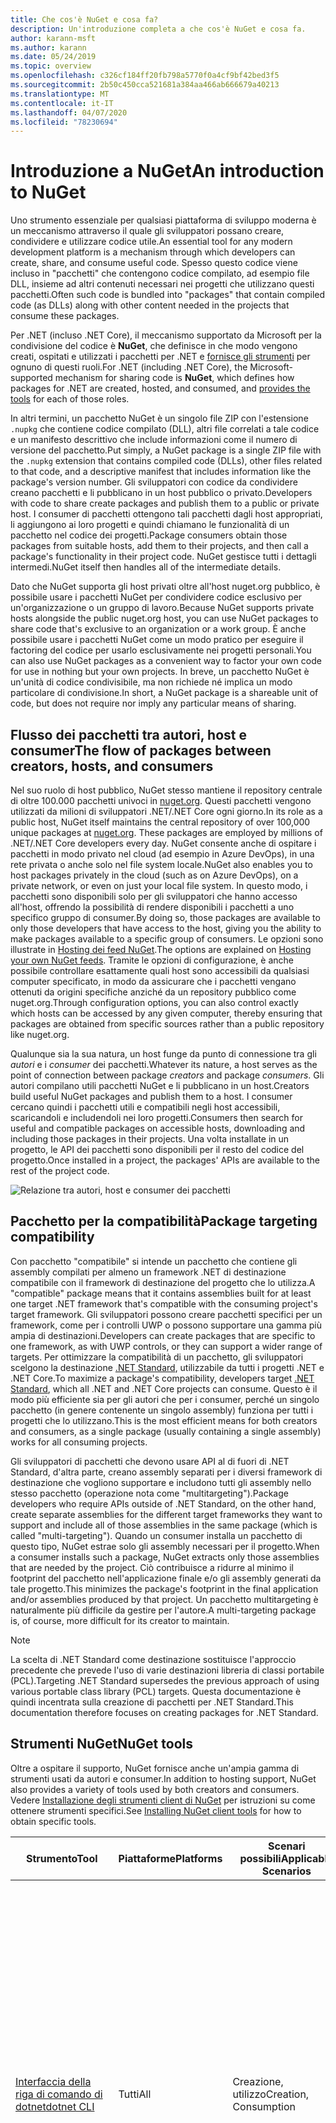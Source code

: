 ```yaml
---
title: Che cos'è NuGet e cosa fa?
description: Un'introduzione completa a che cos'è NuGet e cosa fa.
author: karann-msft
ms.author: karann
ms.date: 05/24/2019
ms.topic: overview
ms.openlocfilehash: c326cf184ff20fb798a5770f0a4cf9bf42bed3f5
ms.sourcegitcommit: 2b50c450cca521681a384aa466ab666679a40213
ms.translationtype: MT
ms.contentlocale: it-IT
ms.lasthandoff: 04/07/2020
ms.locfileid: "78230694"
---
```

# <a name="an-introduction-to-nuget"></a><span data-ttu-id="62a3d-103">Introduzione a NuGet</span><span class="sxs-lookup"><span data-stu-id="62a3d-103">An introduction to NuGet</span></span>

<span data-ttu-id="62a3d-104">Uno strumento essenziale per qualsiasi piattaforma di sviluppo moderna è un meccanismo attraverso il quale gli sviluppatori possano creare, condividere e utilizzare codice utile.</span><span class="sxs-lookup"><span data-stu-id="62a3d-104">An essential tool for any modern development platform is a mechanism through which developers can create, share, and consume useful code.</span></span> <span data-ttu-id="62a3d-105">Spesso questo codice viene incluso in "pacchetti" che contengono codice compilato, ad esempio file DLL, insieme ad altri contenuti necessari nei progetti che utilizzano questi pacchetti.</span><span class="sxs-lookup"><span data-stu-id="62a3d-105">Often such code is bundled into "packages" that contain compiled code (as DLLs) along with other content needed in the projects that consume these packages.</span></span>

<span data-ttu-id="62a3d-106">Per .NET (incluso .NET Core), il meccanismo supportato da Microsoft per la condivisione del codice è **NuGet**, che definisce in che modo vengono creati, ospitati e utilizzati i pacchetti per .NET e [fornisce gli strumenti](install-nuget-client-tools.md) per ognuno di questi ruoli.</span><span class="sxs-lookup"><span data-stu-id="62a3d-106">For .NET (including .NET Core), the Microsoft-supported mechanism for sharing code is **NuGet**, which defines how packages for .NET are created, hosted, and consumed, and [provides the tools](install-nuget-client-tools.md) for each of those roles.</span></span>

<span data-ttu-id="62a3d-107">In altri termini, un pacchetto NuGet è un singolo file ZIP con l'estensione `.nupkg` che contiene codice compilato (DLL), altri file correlati a tale codice e un manifesto descrittivo che include informazioni come il numero di versione del pacchetto.</span><span class="sxs-lookup"><span data-stu-id="62a3d-107">Put simply, a NuGet package is a single ZIP file with the `.nupkg` extension that contains compiled code (DLLs), other files related to that code, and a descriptive manifest that includes information like the package's version number.</span></span> <span data-ttu-id="62a3d-108">Gli sviluppatori con codice da condividere creano pacchetti e li pubblicano in un host pubblico o privato.</span><span class="sxs-lookup"><span data-stu-id="62a3d-108">Developers with code to share create packages and publish them to a public or private host.</span></span> <span data-ttu-id="62a3d-109">I consumer di pacchetti ottengono tali pacchetti dagli host appropriati, li aggiungono ai loro progetti e quindi chiamano le funzionalità di un pacchetto nel codice dei progetti.</span><span class="sxs-lookup"><span data-stu-id="62a3d-109">Package consumers obtain those packages from suitable hosts, add them to their projects, and then call a package's functionality in their project code.</span></span> <span data-ttu-id="62a3d-110">NuGet gestisce tutti i dettagli intermedi.</span><span class="sxs-lookup"><span data-stu-id="62a3d-110">NuGet itself then handles all of the intermediate details.</span></span>

<span data-ttu-id="62a3d-111">Dato che NuGet supporta gli host privati oltre all'host nuget.org pubblico, è possibile usare i pacchetti NuGet per condividere codice esclusivo per un'organizzazione o un gruppo di lavoro.</span><span class="sxs-lookup"><span data-stu-id="62a3d-111">Because NuGet supports private hosts alongside the public nuget.org host, you can use NuGet packages to share code that's exclusive to an organization or a work group.</span></span> <span data-ttu-id="62a3d-112">È anche possibile usare i pacchetti NuGet come un modo pratico per eseguire il factoring del codice per usarlo esclusivamente nei progetti personali.</span><span class="sxs-lookup"><span data-stu-id="62a3d-112">You can also use NuGet packages as a convenient way to factor your own code for use in nothing but your own projects.</span></span> <span data-ttu-id="62a3d-113">In breve, un pacchetto NuGet è un'unità di codice condivisibile, ma non richiede né implica un modo particolare di condivisione.</span><span class="sxs-lookup"><span data-stu-id="62a3d-113">In short, a NuGet package is a shareable unit of code, but does not require nor imply any particular means of sharing.</span></span>

## <a name="the-flow-of-packages-between-creators-hosts-and-consumers"></a><span data-ttu-id="62a3d-114">Flusso dei pacchetti tra autori, host e consumer</span><span class="sxs-lookup"><span data-stu-id="62a3d-114">The flow of packages between creators, hosts, and consumers</span></span>

<span data-ttu-id="62a3d-115">Nel suo ruolo di host pubblico, NuGet stesso mantiene il repository centrale di oltre 100.000 pacchetti univoci in [nuget.org](https://www.nuget.org). Questi pacchetti vengono utilizzati da milioni di sviluppatori .NET/.NET Core ogni giorno.</span><span class="sxs-lookup"><span data-stu-id="62a3d-115">In its role as a public host, NuGet itself maintains the central repository of over 100,000 unique packages at [nuget.org](https://www.nuget.org). These packages are employed by millions of .NET/.NET Core developers every day.</span></span> <span data-ttu-id="62a3d-116">NuGet consente anche di ospitare i pacchetti in modo privato nel cloud (ad esempio in Azure DevOps), in una rete privata o anche solo nel file system locale.</span><span class="sxs-lookup"><span data-stu-id="62a3d-116">NuGet also enables you to host packages privately in the cloud (such as on Azure DevOps), on a private network, or even on just your local file system.</span></span> <span data-ttu-id="62a3d-117">In questo modo, i pacchetti sono disponibili solo per gli sviluppatori che hanno accesso all'host, offrendo la possibilità di rendere disponibili i pacchetti a uno specifico gruppo di consumer.</span><span class="sxs-lookup"><span data-stu-id="62a3d-117">By doing so, those packages are available to only those developers that have access to the host, giving you the ability to make packages available to a specific group of consumers.</span></span> <span data-ttu-id="62a3d-118">Le opzioni sono illustrate in [Hosting dei feed NuGet](hosting-packages/overview.md).</span><span class="sxs-lookup"><span data-stu-id="62a3d-118">The options are explained on [Hosting your own NuGet feeds](hosting-packages/overview.md).</span></span> <span data-ttu-id="62a3d-119">Tramite le opzioni di configurazione, è anche possibile controllare esattamente quali host sono accessibili da qualsiasi computer specificato, in modo da assicurare che i pacchetti vengano ottenuti da origini specifiche anziché da un repository pubblico come nuget.org.</span><span class="sxs-lookup"><span data-stu-id="62a3d-119">Through configuration options, you can also control exactly which hosts can be accessed by any given computer, thereby ensuring that packages are obtained from specific sources rather than a public repository like nuget.org.</span></span>

<span data-ttu-id="62a3d-120">Qualunque sia la sua natura, un host funge da punto di connessione tra gli *autori* e i *consumer* dei pacchetti.</span><span class="sxs-lookup"><span data-stu-id="62a3d-120">Whatever its nature, a host serves as the point of connection between package *creators* and package *consumers*.</span></span> <span data-ttu-id="62a3d-121">Gli autori compilano utili pacchetti NuGet e li pubblicano in un host.</span><span class="sxs-lookup"><span data-stu-id="62a3d-121">Creators build useful NuGet packages and publish them to a host.</span></span> <span data-ttu-id="62a3d-122">I consumer cercano quindi i pacchetti utili e compatibili negli host accessibili, scaricandoli e includendoli nei loro progetti.</span><span class="sxs-lookup"><span data-stu-id="62a3d-122">Consumers then search for useful and compatible packages on accessible hosts, downloading and including those packages in their projects.</span></span> <span data-ttu-id="62a3d-123">Una volta installate in un progetto, le API dei pacchetti sono disponibili per il resto del codice del progetto.</span><span class="sxs-lookup"><span data-stu-id="62a3d-123">Once installed in a project, the packages' APIs are available to the rest of the project code.</span></span>

![Relazione tra autori, host e consumer dei pacchetti](media/nuget-roles.png)

## <a name="package-targeting-compatibility"></a><span data-ttu-id="62a3d-125">Pacchetto per la compatibilità</span><span class="sxs-lookup"><span data-stu-id="62a3d-125">Package targeting compatibility</span></span>

<span data-ttu-id="62a3d-126">Con pacchetto "compatibile" si intende un pacchetto che contiene gli assembly compilati per almeno un framework .NET di destinazione compatibile con il framework di destinazione del progetto che lo utilizza.</span><span class="sxs-lookup"><span data-stu-id="62a3d-126">A "compatible" package means that it contains assemblies built for at least one target .NET framework that's compatible with the consuming project's target framework.</span></span> <span data-ttu-id="62a3d-127">Gli sviluppatori possono creare pacchetti specifici per un framework, come per i controlli UWP o possono supportare una gamma più ampia di destinazioni.</span><span class="sxs-lookup"><span data-stu-id="62a3d-127">Developers can create packages that are specific to one framework, as with UWP controls, or they can support a wider range of targets.</span></span> <span data-ttu-id="62a3d-128">Per ottimizzare la compatibilità di un pacchetto, gli sviluppatori scelgono la destinazione [.NET Standard](/dotnet/standard/net-standard), utilizzabile da tutti i progetti .NET e .NET Core.</span><span class="sxs-lookup"><span data-stu-id="62a3d-128">To maximize a package's compatibility, developers target [.NET Standard](/dotnet/standard/net-standard), which all .NET and .NET Core projects can consume.</span></span> <span data-ttu-id="62a3d-129">Questo è il modo più efficiente sia per gli autori che per i consumer, perché un singolo pacchetto (in genere contenente un singolo assembly) funziona per tutti i progetti che lo utilizzano.</span><span class="sxs-lookup"><span data-stu-id="62a3d-129">This is the most efficient means for both creators and consumers, as a single package (usually containing a single assembly) works for all consuming projects.</span></span>

<span data-ttu-id="62a3d-130">Gli sviluppatori di pacchetti che devono usare API al di fuori di .NET Standard, d'altra parte, creano assembly separati per i diversi framework di destinazione che vogliono supportare e includono tutti gli assembly nello stesso pacchetto (operazione nota come "multitargeting").</span><span class="sxs-lookup"><span data-stu-id="62a3d-130">Package developers who require APIs outside of .NET Standard, on the other hand, create separate assemblies for the different target frameworks they want to support and include all of those assemblies in the same package (which is called "multi-targeting").</span></span> <span data-ttu-id="62a3d-131">Quando un consumer installa un pacchetto di questo tipo, NuGet estrae solo gli assembly necessari per il progetto.</span><span class="sxs-lookup"><span data-stu-id="62a3d-131">When a consumer installs such a package, NuGet extracts only those assemblies that are needed by the project.</span></span> <span data-ttu-id="62a3d-132">Ciò contribuisce a ridurre al minimo il footprint del pacchetto nell'applicazione finale e/o gli assembly generati da tale progetto.</span><span class="sxs-lookup"><span data-stu-id="62a3d-132">This minimizes the package's footprint in the final application and/or assemblies produced by that project.</span></span> <span data-ttu-id="62a3d-133">Un pacchetto multitargeting è naturalmente più difficile da gestire per l'autore.</span><span class="sxs-lookup"><span data-stu-id="62a3d-133">A multi-targeting package is, of course, more difficult for its creator to maintain.</span></span>

> [!Note]
> <span data-ttu-id="62a3d-134">La scelta di .NET Standard come destinazione sostituisce l'approccio precedente che prevede l'uso di varie destinazioni libreria di classi portabile (PCL).</span><span class="sxs-lookup"><span data-stu-id="62a3d-134">Targeting .NET Standard supersedes the previous approach of using various portable class library (PCL) targets.</span></span> <span data-ttu-id="62a3d-135">Questa documentazione è quindi incentrata sulla creazione di pacchetti per .NET Standard.</span><span class="sxs-lookup"><span data-stu-id="62a3d-135">This documentation therefore focuses on creating packages for .NET Standard.</span></span>

## <a name="nuget-tools"></a><span data-ttu-id="62a3d-136">Strumenti NuGet</span><span class="sxs-lookup"><span data-stu-id="62a3d-136">NuGet tools</span></span>

<span data-ttu-id="62a3d-137">Oltre a ospitare il supporto, NuGet fornisce anche un'ampia gamma di strumenti usati da autori e consumer.</span><span class="sxs-lookup"><span data-stu-id="62a3d-137">In addition to hosting support, NuGet also provides a variety of tools used by both creators and consumers.</span></span> <span data-ttu-id="62a3d-138">Vedere [Installazione degli strumenti client di NuGet](install-nuget-client-tools.md) per istruzioni su come ottenere strumenti specifici.</span><span class="sxs-lookup"><span data-stu-id="62a3d-138">See [Installing NuGet client tools](install-nuget-client-tools.md) for how to obtain specific tools.</span></span>

| <span data-ttu-id="62a3d-139">Strumento</span><span class="sxs-lookup"><span data-stu-id="62a3d-139">Tool</span></span> | <span data-ttu-id="62a3d-140">Piattaforme</span><span class="sxs-lookup"><span data-stu-id="62a3d-140">Platforms</span></span> | <span data-ttu-id="62a3d-141">Scenari possibili</span><span class="sxs-lookup"><span data-stu-id="62a3d-141">Applicable Scenarios</span></span> | <span data-ttu-id="62a3d-142">Descrizione</span><span class="sxs-lookup"><span data-stu-id="62a3d-142">Description</span></span> |
| --- | --- | --- | --- |
| [<span data-ttu-id="62a3d-143">Interfaccia della riga di comando di dotnet</span><span class="sxs-lookup"><span data-stu-id="62a3d-143">dotnet CLI</span></span>](consume-packages/install-use-packages-dotnet-cli.md) | <span data-ttu-id="62a3d-144">Tutti</span><span class="sxs-lookup"><span data-stu-id="62a3d-144">All</span></span> | <span data-ttu-id="62a3d-145">Creazione, utilizzo</span><span class="sxs-lookup"><span data-stu-id="62a3d-145">Creation, Consumption</span></span> | <span data-ttu-id="62a3d-146">Strumento della riga di comando per librerie .NET Core e .NET Standard e per progetti in stile SDK destinati a .NET Framework (vedere [Attributo Sdk](/dotnet/core/tools/csproj#additions)).</span><span class="sxs-lookup"><span data-stu-id="62a3d-146">CLI tool for .NET Core and .NET Standard libraries, and for SDK-style projects that target .NET Framework (see [SDK attribute](/dotnet/core/tools/csproj#additions)).</span></span> <span data-ttu-id="62a3d-147">Fornisce determinate funzionalità dell'interfaccia della riga di comando di NuGet direttamente all'interno della toolchain di .NET Core.</span><span class="sxs-lookup"><span data-stu-id="62a3d-147">Provides certain NuGet CLI capabilities directly within the .NET Core tool chain.</span></span> <span data-ttu-id="62a3d-148">Come per l'interfaccia della riga di comando di `nuget.exe`, l'interfaccia della riga di comando di dotnet non interagisce con i progetti di Visual Studio.</span><span class="sxs-lookup"><span data-stu-id="62a3d-148">As with the `nuget.exe` CLI, the dotnet CLI does not interact with Visual Studio projects.</span></span> |
| [<span data-ttu-id="62a3d-149">Interfaccia della riga di comando di nuget.exe</span><span class="sxs-lookup"><span data-stu-id="62a3d-149">nuget.exe CLI</span></span>](consume-packages/install-use-packages-nuget-cli.md) | <span data-ttu-id="62a3d-150">Tutti</span><span class="sxs-lookup"><span data-stu-id="62a3d-150">All</span></span> | <span data-ttu-id="62a3d-151">Creazione, utilizzo</span><span class="sxs-lookup"><span data-stu-id="62a3d-151">Creation, Consumption</span></span> | <span data-ttu-id="62a3d-152">Strumento della riga di comando per librerie .NET Framework e per i progetti non in stile SDK destinati alle librerie .NET Standard.</span><span class="sxs-lookup"><span data-stu-id="62a3d-152">CLI tool for .NET Framework libraries and non-SDK-style projects that target .NET Standard libraries.</span></span> <span data-ttu-id="62a3d-153">Fornisce tutte le funzionalità di NuGet, con alcuni comandi applicabili in modo specifico agli autori dei pacchetti, altri applicabili solo ai consumer e altri ancora applicabili a entrambi.</span><span class="sxs-lookup"><span data-stu-id="62a3d-153">Provides all NuGet capabilities, with some commands applying specifically to package creators, some applying only to consumers, and others applying to both.</span></span> <span data-ttu-id="62a3d-154">Ad esempio, gli autori dei pacchetti usano il comando `nuget pack` per creare un pacchetto da vari assembly e file correlati, i consumer dei pacchetti usano `nuget install` per includere i pacchetti in una cartella di progetto e tutti gli utenti usano `nuget config` per impostare le variabili di configurazione di NuGet.</span><span class="sxs-lookup"><span data-stu-id="62a3d-154">For example, package creators use the `nuget pack` command to create a package from various assemblies and related files, package consumers use `nuget install` to include packages in a project folder, and everyone uses `nuget config` to set NuGet configuration variables.</span></span> <span data-ttu-id="62a3d-155">In quanto strumento indipendente dalla piattaforma, l'interfaccia della riga di comando di NuGet non interagisce con i progetti di Visual Studio.</span><span class="sxs-lookup"><span data-stu-id="62a3d-155">As a platform-agnostic tool, the NuGet CLI does not interact with Visual Studio projects.</span></span> |
| [<span data-ttu-id="62a3d-156">Console di gestione pacchetti</span><span class="sxs-lookup"><span data-stu-id="62a3d-156">Package Manager Console</span></span>](consume-packages/install-use-packages-powershell.md) | <span data-ttu-id="62a3d-157">Visual Studio su Windows</span><span class="sxs-lookup"><span data-stu-id="62a3d-157">Visual Studio on Windows</span></span> | <span data-ttu-id="62a3d-158">Consumo</span><span class="sxs-lookup"><span data-stu-id="62a3d-158">Consumption</span></span> | <span data-ttu-id="62a3d-159">Fornisce i [comandi di PowerShell](reference/Powershell-Reference.md) per l'installazione e la gestione dei pacchetti nei progetti Visual Studio.</span><span class="sxs-lookup"><span data-stu-id="62a3d-159">Provides [PowerShell commands](reference/Powershell-Reference.md) for installing and managing packages in Visual Studio projects.</span></span> |
| [<span data-ttu-id="62a3d-160">Interfaccia utente di Gestione pacchetti</span><span class="sxs-lookup"><span data-stu-id="62a3d-160">Package Manager UI</span></span>](consume-packages/install-use-packages-visual-studio.md) | <span data-ttu-id="62a3d-161">Visual Studio su Windows</span><span class="sxs-lookup"><span data-stu-id="62a3d-161">Visual Studio on Windows</span></span> | <span data-ttu-id="62a3d-162">Consumo</span><span class="sxs-lookup"><span data-stu-id="62a3d-162">Consumption</span></span> | <span data-ttu-id="62a3d-163">Fornisce un'interfaccia utente di facile utilizzo per l'installazione e la gestione dei pacchetti nei progetti Visual Studio.</span><span class="sxs-lookup"><span data-stu-id="62a3d-163">Provides an easy-to-use UI for installing and managing packages in Visual Studio projects.</span></span> |
| [<span data-ttu-id="62a3d-164">Interfaccia utente di Gestisci pacchetti NuGet</span><span class="sxs-lookup"><span data-stu-id="62a3d-164">Manage NuGet UI</span></span>](/visualstudio/mac/nuget-walkthrough) | <span data-ttu-id="62a3d-165">Visual Studio per Mac</span><span class="sxs-lookup"><span data-stu-id="62a3d-165">Visual Studio for Mac</span></span> | <span data-ttu-id="62a3d-166">Consumo</span><span class="sxs-lookup"><span data-stu-id="62a3d-166">Consumption</span></span> | <span data-ttu-id="62a3d-167">Fornisce un'interfaccia utente di semplice utilizzo per l'installazione e la gestione dei pacchetti nei progetti di Visual Studio per Mac.</span><span class="sxs-lookup"><span data-stu-id="62a3d-167">Provide an easy-to-use UI for installing and managing packages in Visual Studio for Mac projects.</span></span> |
| [<span data-ttu-id="62a3d-168">MSBuild</span><span class="sxs-lookup"><span data-stu-id="62a3d-168">MSBuild</span></span>](reference/msbuild-targets.md) | <span data-ttu-id="62a3d-169">Windows</span><span class="sxs-lookup"><span data-stu-id="62a3d-169">Windows</span></span> | <span data-ttu-id="62a3d-170">Creazione, utilizzo</span><span class="sxs-lookup"><span data-stu-id="62a3d-170">Creation, Consumption</span></span> | <span data-ttu-id="62a3d-171">Fornisce la possibilità di creare pacchetti e ripristinare quelli usati in un progetto direttamente tramite la toolchain di MSBuild.</span><span class="sxs-lookup"><span data-stu-id="62a3d-171">Provides the ability to create packages and restore packages used in a project directly through the MSBuild tool chain.</span></span> |

<span data-ttu-id="62a3d-172">Come si può notare, gli strumenti NuGet da usare variano notevolmente in base al fatto che si stiano creando, utilizzando o pubblicando i pacchetti, oltre che in base alla piattaforma in uso.</span><span class="sxs-lookup"><span data-stu-id="62a3d-172">As you can see, the NuGet tools you work with depend greatly on whether you're creating, consuming, or publishing packages, and the platform on which you're working.</span></span> <span data-ttu-id="62a3d-173">Gli autori dei pacchetti in genere sono anche consumer, dal momento che compilano sulla base di funzionalità disponibili in altri pacchetti NuGet.</span><span class="sxs-lookup"><span data-stu-id="62a3d-173">Package creators are typically also consumers, as they build on top of functionality that exists in other NuGet packages.</span></span> <span data-ttu-id="62a3d-174">E tali pacchetti, naturalmente, possono dipendere a loro volta da altri.</span><span class="sxs-lookup"><span data-stu-id="62a3d-174">And those packages, of course, may in turn depend on still others.</span></span>

<span data-ttu-id="62a3d-175">Per altre informazioni, iniziare con gli articoli [Flusso di lavoro della creazione di pacchetti](create-packages/Overview-and-Workflow.md) e [Flusso di lavoro dell'utilizzo di pacchetti](consume-packages/Overview-and-Workflow.md).</span><span class="sxs-lookup"><span data-stu-id="62a3d-175">For more information, start with the [Package creation workflow](create-packages/Overview-and-Workflow.md) and [Package consumption workflow](consume-packages/Overview-and-Workflow.md) articles.</span></span>

## <a name="managing-dependencies"></a><span data-ttu-id="62a3d-176">Gestione delle dipendenze</span><span class="sxs-lookup"><span data-stu-id="62a3d-176">Managing dependencies</span></span>

<span data-ttu-id="62a3d-177">La possibilità di riutilizzare facilmente il lavoro di altri utenti è una delle funzionalità più utili di un sistema di gestione pacchetti.</span><span class="sxs-lookup"><span data-stu-id="62a3d-177">The ability to easily build on the work of others is one of most powerful features of a package management system.</span></span> <span data-ttu-id="62a3d-178">Di conseguenza, la maggior parte delle operazioni eseguite da NuGet è correlata alla gestione di tale albero delle dipendenze, o "grafico", per conto di un progetto.</span><span class="sxs-lookup"><span data-stu-id="62a3d-178">Accordingly, much of what NuGet does is managing that dependency tree or "graph" on behalf of a project.</span></span> <span data-ttu-id="62a3d-179">Detto in parole più semplici, sarà necessario preoccuparsi solo dei pacchetti che si usano direttamente in un progetto.</span><span class="sxs-lookup"><span data-stu-id="62a3d-179">Simply said, you need only concern yourself with those packages that you're directly using in a project.</span></span> <span data-ttu-id="62a3d-180">Se uno di questi pacchetti utilizza altri pacchetti (che possono a loro volta utilizzare altri pacchetti), NuGet si occupa di tutte queste dipendenze di livello inferiore.</span><span class="sxs-lookup"><span data-stu-id="62a3d-180">If any of those packages themselves consume other packages (which can, in turn, consume still others), NuGet takes care of all those down-level dependencies.</span></span>

<span data-ttu-id="62a3d-181">La figura seguente mostra un progetto che dipende da cinque pacchetti, che a loro volta dipendono da un numero di altri pacchetti.</span><span class="sxs-lookup"><span data-stu-id="62a3d-181">The following image shows a project that depends on five packages, which in turn depend on a number of others.</span></span>

![Esempio di grafico dipendenze di NuGet per un progetto .NET](media/dependency-graph.png)

<span data-ttu-id="62a3d-183">Si noti che alcuni pacchetti compaiono più volte nel grafico dipendenze.</span><span class="sxs-lookup"><span data-stu-id="62a3d-183">Notice that some packages appear multiple times in the dependency graph.</span></span> <span data-ttu-id="62a3d-184">Ad esempio, sono visibili tre diversi consumer del pacchetto B e ogni consumer potrebbe anche specificare una versione diversa per tale pacchetto (non riportato nella figura).</span><span class="sxs-lookup"><span data-stu-id="62a3d-184">For example, there are three different consumers of package B, and each consumer might also specify a different version for that package (not shown).</span></span> <span data-ttu-id="62a3d-185">Si tratta di una situazione comune, in particolare per i pacchetti usati diffusamente.</span><span class="sxs-lookup"><span data-stu-id="62a3d-185">This is a common occurrence, especially for widely-used packages.</span></span> <span data-ttu-id="62a3d-186">Fortunatamente NuGet esegue tutte le operazioni necessarie per determinare esattamente quale versione del pacchetto B soddisfi tutti i consumer.</span><span class="sxs-lookup"><span data-stu-id="62a3d-186">NuGet fortunately does all the hard work to determine exactly which version of package B satisfies all consumers.</span></span> <span data-ttu-id="62a3d-187">NuGet fa quindi lo stesso per tutti gli altri pacchetti, indipendentemente dal livello di profondità del grafico dipendenze.</span><span class="sxs-lookup"><span data-stu-id="62a3d-187">NuGet then does the same for all other packages, no matter how deep the dependency graph.</span></span>

<span data-ttu-id="62a3d-188">Per maggiori dettagli sul funzionamento di questo servizio in NuGet, vedere [Risoluzione delle dipendenze](concepts/dependency-resolution.md).</span><span class="sxs-lookup"><span data-stu-id="62a3d-188">For more details on how NuGet performs this service, see [Dependency resolution](concepts/dependency-resolution.md).</span></span>

## <a name="tracking-references-and-restoring-packages"></a><span data-ttu-id="62a3d-189">Rilevamento dei riferimenti e ripristino dei pacchetti</span><span class="sxs-lookup"><span data-stu-id="62a3d-189">Tracking references and restoring packages</span></span>

<span data-ttu-id="62a3d-190">Dal momento che i progetti possono essere spostati facilmente tra computer degli sviluppatori, repository del controllo del codice sorgente, server di compilazione e così via, è estremamente poco pratico mantenere gli assembly binari dei pacchetti NuGet associati direttamente a un progetto.</span><span class="sxs-lookup"><span data-stu-id="62a3d-190">Because projects can easily move between developer computers, source control repositories, build servers, and so forth, it's highly impractical to keep the binary assemblies of NuGet packages directly bound to a project.</span></span> <span data-ttu-id="62a3d-191">In questo modo, ogni copia del progetto avrebbe dimensioni inutilmente molto grandi, con conseguente spreco di spazio nei repository del controllo del codice sorgente.</span><span class="sxs-lookup"><span data-stu-id="62a3d-191">Doing so would make each copy of the project unnecessarily bloated (and thereby waste space in source control repositories).</span></span> <span data-ttu-id="62a3d-192">Risulterebbe anche molto difficile aggiornare i file binari del pacchetto a versioni più recenti, perché gli aggiornamenti dovrebbero essere applicati a tutte le copie del progetto.</span><span class="sxs-lookup"><span data-stu-id="62a3d-192">It would also make it very difficult to update package binaries to newer versions as updates would have to be applied across all copies of the project.</span></span>

<span data-ttu-id="62a3d-193">NuGet gestisce invece un semplice elenco di riferimento dei pacchetti da cui dipende un progetto, incluse sia le dipendenze di primo livello che quelle di livello inferiore.</span><span class="sxs-lookup"><span data-stu-id="62a3d-193">NuGet instead maintains a simple reference list of the packages upon which a project depends, including both top-level and down-level dependencies.</span></span> <span data-ttu-id="62a3d-194">Ovvero, quando si installa un pacchetto da un host in un progetto, NuGet registra l'identificatore del pacchetto e il numero di versione nell'elenco di riferimento.</span><span class="sxs-lookup"><span data-stu-id="62a3d-194">That is, whenever you install a package from some host into a project, NuGet records the package identifier and version number in the reference list.</span></span> <span data-ttu-id="62a3d-195">(Disinstallazione di un pacchetto, naturalmente, lo rimuove dall'elenco.) NuGet fornisce quindi un mezzo per ripristinare tutti i pacchetti a cui si fa riferimento su richiesta, come descritto in [Ripristino del pacchetto](consume-packages/package-restore.md).</span><span class="sxs-lookup"><span data-stu-id="62a3d-195">(Uninstalling a package, of course, removes it from the list.) NuGet then provides a means to restore all referenced packages upon request, as described on [Package restore](consume-packages/package-restore.md).</span></span>

![Nell'installazione del pacchetto viene creato un elenco di riferimenti NuGet che può essere usato per ripristinare i pacchetti in un'altra posizione.](media/nuget-restore.png)

<span data-ttu-id="62a3d-197">Con solo l'elenco di riferimento, NuGet può quindi reinstallare,&mdash;ovvero *ripristinare*&mdash;tutti i pacchetti da host pubblici e/o privati in un secondo momento.</span><span class="sxs-lookup"><span data-stu-id="62a3d-197">With only the reference list, NuGet can then reinstall&mdash;that is, *restore*&mdash;all of those packages from public and/or private hosts at any later time.</span></span> <span data-ttu-id="62a3d-198">Quando si esegue il commit di un progetto nel controllo del codice sorgente o lo si condivide in qualsiasi altro modo, è necessario includere solo l'elenco dei riferimenti e non occorre escludere eventuali file binari dei pacchetti (vedere [Pacchetti e controllo del codice sorgente](consume-packages/packages-and-source-control.md)).</span><span class="sxs-lookup"><span data-stu-id="62a3d-198">When committing a project to source control, or sharing it in some other way, you include only the reference list and exclude any package binaries (see [Packages and source control](consume-packages/packages-and-source-control.md).)</span></span>

<span data-ttu-id="62a3d-199">Il computer che riceve un progetto, ad esempio un server di compilazione che ottiene una copia del progetto come parte di un sistema di distribuzione automatica, chiede semplicemente a NuGet di ripristinare le dipendenze ogni volta che sono necessarie.</span><span class="sxs-lookup"><span data-stu-id="62a3d-199">The computer that receives a project, such as a build server obtaining a copy of the project as part of an automated deployment system, simply asks NuGet to restore dependencies whenever they're needed.</span></span> <span data-ttu-id="62a3d-200">Sistemi di compilazione come Azure DevOps prevedono passaggi di "ripristino NuGet" per questo esatto scopo.</span><span class="sxs-lookup"><span data-stu-id="62a3d-200">Build systems like Azure DevOps provide "NuGet restore" steps for this exact purpose.</span></span> <span data-ttu-id="62a3d-201">Analogamente, quando gli sviluppatori ottengono una copia di un progetto (come avviene nel caso della clonazione di un repository), possono richiamare un comando come `nuget restore` (interfaccia della riga di comando di NuGet), `dotnet restore` (interfaccia della riga di comando di dotnet), o `Install-Package` (console di Gestione pacchetti) per ottenere tutti i pacchetti necessari.</span><span class="sxs-lookup"><span data-stu-id="62a3d-201">Similarly, when developers obtain a copy of a project (as when cloning a repository), they can invoke command like `nuget restore` (NuGet CLI), `dotnet restore` (dotnet CLI), or `Install-Package` (Package Manager Console) to obtain all the necessary packages.</span></span> <span data-ttu-id="62a3d-202">Visual Studio, per la propria parte, ripristina automaticamente i pacchetti quando compila un progetto, a condizione che il ripristino automatico sia abilitato, come descritto in [Ripristino di pacchetti](consume-packages/package-restore.md).</span><span class="sxs-lookup"><span data-stu-id="62a3d-202">Visual Studio, for its part, automatically restores packages when building a project (provided that automatic restore is enabled, as described on [Package restore](consume-packages/package-restore.md)).</span></span>

<span data-ttu-id="62a3d-203">Chiaramente, quindi, il ruolo primario di NuGet in cui gli sviluppatori sono coinvolti è la gestione di tale elenco di riferimenti per conto del progetto e la disponibilità di strumenti per ripristinare (e aggiornare) in modo efficiente tali pacchetti con riferimenti.</span><span class="sxs-lookup"><span data-stu-id="62a3d-203">Clearly, then, NuGet's primary role where developers are concerned is maintaining that reference list on behalf of your project and providing the means to efficiently restore (and update) those referenced packages.</span></span> <span data-ttu-id="62a3d-204">Questo elenco viene mantenuto in uno di due *formati di gestione dei pacchetti*:</span><span class="sxs-lookup"><span data-stu-id="62a3d-204">This list is maintained in one of two *package management formats*, as they're called:</span></span>

- <span data-ttu-id="62a3d-205">[PackageReference](consume-packages/package-references-in-project-files.md) (o "riferimenti ai pacchetti nei file di progetto") | *(NuGet 4.0+)* Gestisce un elenco di dipendenze di livello superiore di un progetto direttamente all'interno del file di progetto, pertanto non occorre un file separato.</span><span class="sxs-lookup"><span data-stu-id="62a3d-205">[PackageReference](consume-packages/package-references-in-project-files.md) (or "package references in project files") | *(NuGet 4.0+)* Maintains a list of a project's top-level dependencies directly within the project file, so no separate file is needed.</span></span> <span data-ttu-id="62a3d-206">Un file associato, `obj/project.assets.json`, viene generato dinamicamente per gestire il grafico delle dipendenze complessive dei pacchetti usati da un progetto insieme a tutte le dipendenze di livello inferiore.</span><span class="sxs-lookup"><span data-stu-id="62a3d-206">An associated file, `obj/project.assets.json`, is dynamically generated to manage the overall dependency graph of the packages that a project uses along with all down-level dependencies.</span></span> <span data-ttu-id="62a3d-207">PackageReference viene sempre usato dai progetti .NET Core.</span><span class="sxs-lookup"><span data-stu-id="62a3d-207">PackageReference is always used by .NET Core projects.</span></span>

- <span data-ttu-id="62a3d-208">[`packages.config`](reference/packages-config.md): *(NuGet 1.0)* Un file XML che gestisce un elenco semplice di tutte le dipendenze nel progetto, incluse le dipendenze di altri pacchetti installati.</span><span class="sxs-lookup"><span data-stu-id="62a3d-208">[`packages.config`](reference/packages-config.md): *(NuGet 1.0+)* An XML file that maintains a flat list of all dependencies in the project, including the dependencies of other installed packages.</span></span> <span data-ttu-id="62a3d-209">I pacchetti installati o ripristinati vengono archiviati in una cartella `packages`.</span><span class="sxs-lookup"><span data-stu-id="62a3d-209">Installed or restored packages are stored in a `packages` folder.</span></span>

<span data-ttu-id="62a3d-210">Il formato di gestione dei pacchetti usato in un determinato progetto dipende dal tipo di progetto e dalla versione di NuGet (e/o Visual Studio) disponibile.</span><span class="sxs-lookup"><span data-stu-id="62a3d-210">Which package management format is employed in any given project depends on the project type, and the available version of NuGet (and/or Visual Studio).</span></span> <span data-ttu-id="62a3d-211">Per verificare il formato in uso, è sufficiente cercare `packages.config` nella radice del progetto dopo l'installazione del primo pacchetto.</span><span class="sxs-lookup"><span data-stu-id="62a3d-211">To check what format is being used, simply look for `packages.config` in the project root after installing your first package.</span></span> <span data-ttu-id="62a3d-212">Se tale file non è disponibile, cercare direttamente un elemento \<PackageReference\> nel file di progetto.</span><span class="sxs-lookup"><span data-stu-id="62a3d-212">If you don't have that file, look in the project file directly for a \<PackageReference\> element.</span></span>

<span data-ttu-id="62a3d-213">Se è possibile scegliere, è consigliabile usare PackageReference.</span><span class="sxs-lookup"><span data-stu-id="62a3d-213">When you have a choice, we recommend using PackageReference.</span></span> <span data-ttu-id="62a3d-214">Il file `packages.config` viene mantenuto per applicazioni legacy e non è più in fase di sviluppo attivo.</span><span class="sxs-lookup"><span data-stu-id="62a3d-214">`packages.config` is maintained for legacy purposes and is no longer under active development.</span></span>

> [!Tip]
> <span data-ttu-id="62a3d-215">Vari comandi dell'interfaccia della riga di comando `nuget.exe`, ad esempio `nuget install`, non aggiungono automaticamente il pacchetto all'elenco di riferimenti.</span><span class="sxs-lookup"><span data-stu-id="62a3d-215">Various `nuget.exe` CLI commands, like `nuget install`, do not automatically add the package to the reference list.</span></span> <span data-ttu-id="62a3d-216">L'elenco viene aggiornato quando si installa un pacchetto con Gestione pacchetti di Visual Studio (interfaccia utente o console) e con l'interfaccia della riga di comando `dotnet.exe`.</span><span class="sxs-lookup"><span data-stu-id="62a3d-216">The list is updated when installing a package with the Visual Studio Package Manager (UI or Console), and with `dotnet.exe` CLI.</span></span>

## <a name="what-else-does-nuget-do"></a><span data-ttu-id="62a3d-217">Che cos'altro fa NuGet?</span><span class="sxs-lookup"><span data-stu-id="62a3d-217">What else does NuGet do?</span></span>

<span data-ttu-id="62a3d-218">Finora sono state presentate le caratteristiche seguenti di NuGet:</span><span class="sxs-lookup"><span data-stu-id="62a3d-218">So far you've learned the following characteristics of NuGet:</span></span>

- <span data-ttu-id="62a3d-219">NuGet offre il repository centrale nuget.org con supporto per l'hosting privato.</span><span class="sxs-lookup"><span data-stu-id="62a3d-219">NuGet provides the central nuget.org repository with support for private hosting.</span></span>
- <span data-ttu-id="62a3d-220">NuGet offre gli strumenti di cui gli sviluppatori hanno bisogno per creare, pubblicare e utilizzare i pacchetti.</span><span class="sxs-lookup"><span data-stu-id="62a3d-220">NuGet provides the tools developers need for creating, publishing, and consuming packages.</span></span>
- <span data-ttu-id="62a3d-221">Cosa ancora più importante, NuGet gestisce un elenco dei riferimenti dei pacchetti usati in un progetto, consentendo di ripristinare e aggiornare i pacchetti da tale elenco.</span><span class="sxs-lookup"><span data-stu-id="62a3d-221">Most importantly, NuGet maintains a reference list of packages used in a project and the ability to restore and update those packages from that list.</span></span>

<span data-ttu-id="62a3d-222">Per assicurare l'efficienza di questi processi, NuGet esegue alcune ottimizzazioni in background.</span><span class="sxs-lookup"><span data-stu-id="62a3d-222">To make these processes work efficiently, NuGet does some behind-the-scenes optimizations.</span></span> <span data-ttu-id="62a3d-223">In particolare, NuGet gestisce una cache dei pacchetti e una cartella globale dei pacchetti per velocizzare le operazioni di installazione e reinstallazione.</span><span class="sxs-lookup"><span data-stu-id="62a3d-223">Most notably, NuGet manages a package cache and a global packages folder to shortcut installation and reinstallation.</span></span> <span data-ttu-id="62a3d-224">La cache consente di evitare il download di un pacchetto già installato nel computer.</span><span class="sxs-lookup"><span data-stu-id="62a3d-224">The cache avoids downloading a package that's already been installed on the machine.</span></span> <span data-ttu-id="62a3d-225">La cartella dei pacchetti globale consente a più progetti di condividere lo stesso pacchetto installato, riducendo così l'impatto complessivo di NuGet nel computer.</span><span class="sxs-lookup"><span data-stu-id="62a3d-225">The global packages folder allows multiple projects to share the same installed package, thereby reducing NuGet's overall footprint on the computer.</span></span> <span data-ttu-id="62a3d-226">La cache e la cartella dei pacchetti globale sono anche molto utili quando si esegue con frequenza il ripristino di un numero più elevato di pacchetti, come in un server di compilazione.</span><span class="sxs-lookup"><span data-stu-id="62a3d-226">The cache and global packages folder are also very helpful when you're frequently restoring a larger number of packages, as on a build server.</span></span> <span data-ttu-id="62a3d-227">Per altri dettagli su questi meccanismi, vedere [Gestione delle cartelle dei pacchetti globali e della cache](consume-packages/managing-the-global-packages-and-cache-folders.md).</span><span class="sxs-lookup"><span data-stu-id="62a3d-227">For more details on these mechanisms, see [Managing the global packages and cache folders](consume-packages/managing-the-global-packages-and-cache-folders.md).</span></span>

<span data-ttu-id="62a3d-228">All'interno di un singolo progetto, NuGet gestisce l'intero grafico dipendenze, operazione che ancora una volta include la risoluzione di più riferimenti a versioni diverse dello stesso pacchetto.</span><span class="sxs-lookup"><span data-stu-id="62a3d-228">Within an individual project, NuGet manages the overall dependency graph, which again includes resolving multiple references to different versions of the same package.</span></span> <span data-ttu-id="62a3d-229">È piuttosto comune che un progetto abbia una dipendenza da uno o più pacchetti che a loro volta hanno le stesse dipendenze.</span><span class="sxs-lookup"><span data-stu-id="62a3d-229">It's quite common that a project takes a dependency on one or more packages that themselves have the same dependencies.</span></span> <span data-ttu-id="62a3d-230">Alcuni dei pacchetti di utilità più utili su nuget.org vengono usati da molti altri pacchetti.</span><span class="sxs-lookup"><span data-stu-id="62a3d-230">Some of the most useful utility packages on nuget.org are employed by many other packages.</span></span> <span data-ttu-id="62a3d-231">Nell'intero grafico dipendenze potrebbero facilmente esistere dieci diversi riferimenti a versioni differenti dello stesso pacchetto.</span><span class="sxs-lookup"><span data-stu-id="62a3d-231">In the entire dependency graph, then, you could easily have ten different references to different versions of the same package.</span></span> <span data-ttu-id="62a3d-232">Per evitare di includere più versioni dello stesso pacchetto nell'applicazione stessa, NuGet determina la singola versione utilizzabile da tutti i consumer.</span><span class="sxs-lookup"><span data-stu-id="62a3d-232">To avoid bringing multiple versions of that package into the application itself, NuGet sorts out which single version can be used by all consumers.</span></span> <span data-ttu-id="62a3d-233">Per altre informazioni, vedere [Risoluzione delle dipendenze](concepts/dependency-resolution.md).</span><span class="sxs-lookup"><span data-stu-id="62a3d-233">(For more information, see [Dependency Resolution](concepts/dependency-resolution.md).)</span></span>

<span data-ttu-id="62a3d-234">Oltre a ciò, NuGet mantiene tutte le specifiche relative alla struttura dei pacchetti (inclusi i simboli di [localizzazione](create-packages/creating-localized-packages.md) e [di debug)](create-packages/symbol-packages-snupkg.md)e a come viene [fatto riferimento](consume-packages/package-references-in-project-files.md) a tali intervalli (inclusi [gli intervalli](concepts/package-versioning.md#version-ranges) di versione e le versioni non [definitive).](create-packages/prerelease-packages.md) NuGet fornisce inoltre varie API per lavorare con i relativi servizi a livello di codice e fornisce supporto per gli sviluppatori che scrivono estensioni di Visual Studio e modelli di progetto.</span><span class="sxs-lookup"><span data-stu-id="62a3d-234">Beyond that, NuGet maintains all the specifications related to how packages are structured (including [localization](create-packages/creating-localized-packages.md) and [debug symbols](create-packages/symbol-packages-snupkg.md)) and how they are [referenced](consume-packages/package-references-in-project-files.md) (including [version ranges](concepts/package-versioning.md#version-ranges) and [pre-release versions](create-packages/prerelease-packages.md).) NuGet also provides various APIs to work with its services programmatically, and provides support for developers who write Visual Studio extensions and project templates.</span></span>

<span data-ttu-id="62a3d-235">Dedicare alcuni minuti all'analisi del sommario di questa documentazione per vedere tutte le funzionalità presentate, insieme alle note sulla versione risalenti agli albori di NuGet.</span><span class="sxs-lookup"><span data-stu-id="62a3d-235">Take a moment to browse the table of contents for this documentation, and you see all of these capabilities represented there, along with release notes dating back to NuGet's beginnings.</span></span>

## <a name="related-video"></a><span data-ttu-id="62a3d-236">Video correlato</span><span class="sxs-lookup"><span data-stu-id="62a3d-236">Related video</span></span>

> [!Video https://channel9.msdn.com/Series/NuGet-101/What-is-NuGet-1-of-5/player]

<span data-ttu-id="62a3d-237">Trova altri video NuGet su [Channel 9](https://channel9.msdn.com/Series/NuGet-101) e [YouTube.](https://www.youtube.com/playlist?list=PLdo4fOcmZ0oVLvfkFk8O9h6v2Dcdh2bh_)</span><span class="sxs-lookup"><span data-stu-id="62a3d-237">Find more NuGet videos on [Channel 9](https://channel9.msdn.com/Series/NuGet-101) and [YouTube](https://www.youtube.com/playlist?list=PLdo4fOcmZ0oVLvfkFk8O9h6v2Dcdh2bh_).</span></span>

## <a name="comments-contributions-and-issues"></a><span data-ttu-id="62a3d-238">Commenti, contributi e problemi</span><span class="sxs-lookup"><span data-stu-id="62a3d-238">Comments, contributions, and issues</span></span>

<span data-ttu-id="62a3d-239">I commenti e i contributi a questa documentazione sono ben accetti. Basta selezionare i comandi **Feedback** e **Modifica** nella parte superiore di qualsiasi pagina oppure visitare il [repository docs](https://github.com/NuGet/docs.microsoft.com-nuget/) e l'[elenco dei problemi di docs](https://github.com/NuGet/docs.microsoft.com-nuget/issues) su GitHub.</span><span class="sxs-lookup"><span data-stu-id="62a3d-239">Finally, we very much welcome comments and contributions to this documentation&mdash;just select the **Feedback** and **Edit** commands on the top of any page, or visit the [docs repository](https://github.com/NuGet/docs.microsoft.com-nuget/) and [docs issue list](https://github.com/NuGet/docs.microsoft.com-nuget/issues) on GitHub.</span></span>

<span data-ttu-id="62a3d-240">Sono ben accetti anche i contributi a NuGet tramite i [vari repository GitHub](https://github.com/NuGet/Home). I problemi relativi a NuGet sono reperibili in [https://github.com/NuGet/home/issues](https://github.com/NuGet/home/issues).</span><span class="sxs-lookup"><span data-stu-id="62a3d-240">We also welcome contributions to NuGet itself through its [various GitHub repositories](https://github.com/NuGet/Home); NuGet issues can be found on [https://github.com/NuGet/home/issues](https://github.com/NuGet/home/issues).</span></span>

<span data-ttu-id="62a3d-241">Buon divertimento con NuGet!</span><span class="sxs-lookup"><span data-stu-id="62a3d-241">Enjoy your NuGet experience!</span></span>
